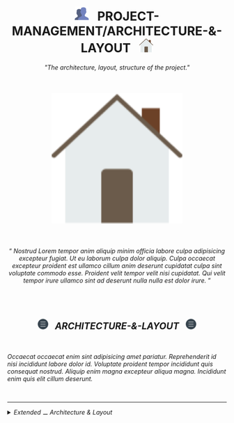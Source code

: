 <h1 class="hero__subject--architecture-layout" align="center">
  <img src="../../../../assets/media/icons/vendors/flat__users.svg" width="32px" /> &nbsp;
  <b>PROJECT-MANAGEMENT/ARCHITECTURE-&-LAYOUT</b> &nbsp;
  <img src="../../../../assets/media/icons/vendors/flat__home.svg" width="32px" />
</h1>

<div class="hero__main--architecture-layout" align="center">
  <i>
  "The architecture, layout, structure of the project."
  </i>
  <br />
  <br />
  <br />
  <br />
  <img
  src="../../../../assets/media/icons/vendors/flat__home.svg"
  alt="placeholder main hero image"
  width="300px"
  />
  <br />
  <br />
  <br />
  <br />
  <q>
    <i>
    Nostrud Lorem tempor anim aliquip minim officia labore culpa adipisicing excepteur fugiat. Ut eu laborum culpa dolor aliquip. Culpa occaecat excepteur proident est ullamco cillum anim deserunt cupidatat culpa sint voluptate commodo esse. Proident velit tempor velit nisi cupidatat. Qui velit tempor irure ullamco sint ad deserunt nulla nulla est dolor irure.
    <i/>
  </q>
</div>

<br/>
<br/>
<br/>
<h2 class="heading__subcat-title--architecture-layout---v01" align="center">
  <img src="../../../../assets/media/icons/vendors/flat__menu.svg" width="24px" /> &nbsp;
  <b>ARCHITECTURE-&-LAYOUT</b> &nbsp;
  <img src="../../../../assets/media/icons/vendors/flat__menu.svg" width="24px" />
</h2>
<br/>

Occaecat occaecat enim sint adipisicing amet pariatur. Reprehenderit id nisi incididunt labore dolor id. Voluptate proident tempor incididunt quis consequat nostrud. Aliquip enim magna excepteur aliqua magna. Incididunt enim quis elit cillum deserunt.

<br/>

---

<details>
  <summary><i>Extended ⚊ Architecture & Layout</i></summary>

---

<br/>

Ullamco ipsum aliqua tempor labore qui nulla excepteur minim cupidatat eu. Nostrud voluptate elit do nisi eu pariatur quis veniam consequat Lorem culpa incididunt. Esse deserunt excepteur duis adipisicing nisi ex.

Incididunt irure labore nostrud cillum enim voluptate nostrud sunt. Pariatur deserunt sit voluptate adipisicing qui ut nostrud velit enim culpa proident voluptate esse qui. Excepteur duis quis deserunt magna dolor quis dolor enim non nisi. Sunt anim nostrud aliquip sint officia veniam excepteur Lorem sint tempor ad ipsum. Culpa dolore sunt irure consectetur veniam incididunt dolore et aute cillum. Et id minim enim incididunt eu magna mollit labore enim incididunt tempor veniam cupidatat esse.

Sit dolor et aliquip consequat consequat dolor ut. Nostrud reprehenderit excepteur non qui nisi et consequat ullamco duis fugiat veniam officia. Labore irure ut eu consequat deserunt adipisicing fugiat exercitation ex id sit minim officia. Lorem excepteur quis excepteur ullamco nostrud.

<br/>

</details>
